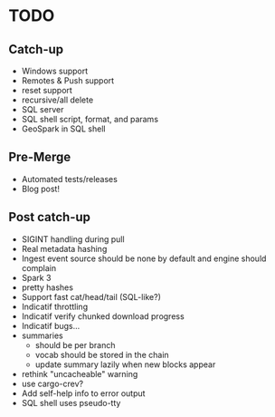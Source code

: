 # TODO

## Catch-up
- Windows support
- Remotes & Push support
- reset support
- recursive/all delete
- SQL server
- SQL shell script, format, and params
- GeoSpark in SQL shell

## Pre-Merge
- Automated tests/releases
- Blog post!

## Post catch-up
- SIGINT handling during pull
- Real metadata hashing
- Ingest event source should be none by default and engine should complain
- Spark 3
- pretty hashes
- Support fast cat/head/tail (SQL-like?)
- Indicatif throttling
- Indicatif verify chunked download progress
- Indicatif bugs...
- summaries
  - should be per branch
  - vocab should be stored in the chain
  - update summary lazily when new blocks appear
- rethink "uncacheable" warning
- use cargo-crev?
- Add self-help info to error output
- SQL shell uses pseudo-tty
